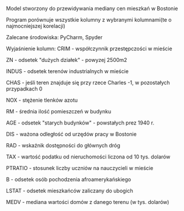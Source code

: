 Model stworzony do przewidywania mediany cen mieszkań w Bostonie

Program porównuje wszystkie kolumny z wybranymi kolumnami(te o najmocniejszej korelacji)

Zalecane środowiska: PyCharm, Spyder

Wyjaśnienie kolumn:
CRIM - współczynnik przestępczości w mieście

ZN - odsetek "dużych działek" - powyzej 2500m2

INDUS - odsetek terenów industrialnych w mieście

CHAS - jeśli teren znajduje się przy rzece Charles -1, w pozostałych przypadkach 0

NOX - stężenie tlenków azotu

RM - średnia ilość pomieszczeń w budynku

AGE - odsetek "starych budynków" - powstałych prez 1940 r.

DIS - ważona odległość od urzędów pracy w Bostonie

RAD - wskaźnik dostępności do głównych dróg

TAX - wartość podatku od nieruchomości liczona od 10 tys. dolarów

PTRATIO - stosunek liczby uczniów na nauczycieli w mieście

B - odsetek osób pochodzenia afroamerykańskiego

LSTAT - odsetek mieszkańców zaliczany do ubogich

MEDV - mediana wartości domów z danego terenu (w tys. dolarów)
